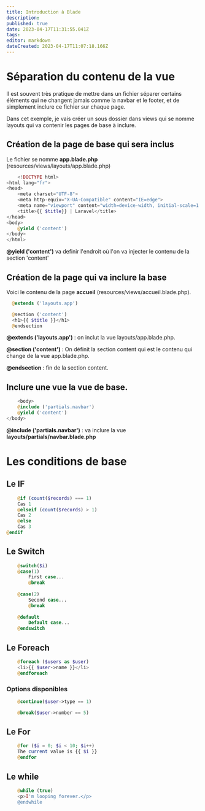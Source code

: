 ```yaml
---
title: Introduction à Blade
description: 
published: true
date: 2023-04-17T11:31:55.041Z
tags: 
editor: markdown
dateCreated: 2023-04-17T11:07:18.166Z
---
```


# Séparation du contenu de la vue
Il est souvent très pratique de mettre dans un fichier séparer certains éléments qui ne changent jamais comme la navbar et le footer, et de simplement inclure ce fichier sur chaque page.

Dans cet exemple, je vais créer un sous dossier dans views qui se nomme layouts qui va contenir les pages de base à inclure.

## Création de la page de base qui sera inclus

Le fichier se nomme **app.blade.php** (resources/views/layouts/app.blade.php)

```php
	<!DOCTYPE html>
<html lang="fr">
<head>
    <meta charset="UTF-8">
    <meta http-equiv="X-UA-Compatible" content="IE=edge">
    <meta name="viewport" content="width=device-width, initial-scale=1.0">
    <title>{{ $title}} | Laravel</title>
</head>
<body>
    @yield ('content')
</body>
</html>
```

**@yield ('content')** va definir l'endroit où l'on va injecter le contenu de la section 'content'

## Création de la page qui va inclure la base
Voici le contenu de la page **accueil** (resources/views/accueil.blade.php).

```php
  @extends ('layouts.app')

  @section ('content')
  <h1>{{ $title }}</h1>
  @endsection
```

**@extends ('layouts.app')** : on inclut la vue layouts/app.blade.php.

**@section ('content')** : On définit la section content qui est le contenu qui change de la vue app.blade.php. 

**@endsection** : fin de la section content.

## Inclure une vue la vue de base. 

```php
	<body>
  	@include ('partials.navbar')
    @yield ('content')
</body>
```

**@include ('partials.navbar')** : va inclure la vue **layouts/partials/navbar.blade.php**

# Les conditions de base
## Le IF
```php
	@if (count($records) === 1)
    Cas 1
	@elseif (count($records) > 1)
    Cas 2
	@else
    Cas 3
@endif
```

## Le Switch
```php
	@switch($i)
    @case(1)
        First case...
        @break
 
    @case(2)
        Second case...
        @break
 
    @default
        Default case...
	@endswitch
```

## Le Foreach

```php
	@foreach ($users as $user)
    <li>{{ $user->name }}</li>
	@endforeach
```

### Options disponibles

```php
	@continue($user->type == 1)
```
	
```php
	@break($user->number == 5)
```

## Le For
```php
	@for ($i = 0; $i < 10; $i++)
    The current value is {{ $i }}
	@endfor
```

## Le while
```php
	@while (true)
    <p>I'm looping forever.</p>
	@endwhile
```